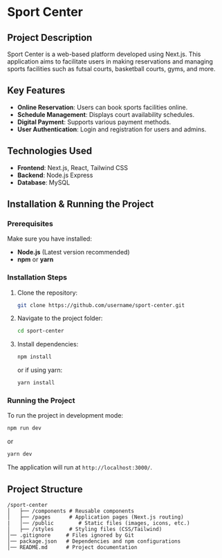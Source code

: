 # Sport Center

## Project Description
Sport Center is a web-based platform developed using Next.js. This application aims to facilitate users in making reservations and managing sports facilities such as futsal courts, basketball courts, gyms, and more.

## Key Features
- **Online Reservation**: Users can book sports facilities online.
- **Schedule Management**: Displays court availability schedules.
- **Digital Payment**: Supports various payment methods.
- **User Authentication**: Login and registration for users and admins.

## Technologies Used
- **Frontend**: Next.js, React, Tailwind CSS
- **Backend**: Node.js Express
- **Database**: MySQL

## Installation & Running the Project

### Prerequisites
Make sure you have installed:
- **Node.js** (Latest version recommended)
- **npm** or **yarn**

### Installation Steps
1. Clone the repository:
   ```sh
   git clone https://github.com/username/sport-center.git
   ```
2. Navigate to the project folder:
   ```sh
   cd sport-center
   ```
3. Install dependencies:
   ```sh
   npm install
   ```
   or if using yarn:
   ```sh
   yarn install
   ```

### Running the Project
To run the project in development mode:
```sh
npm run dev
```
or
```sh
yarn dev
```
The application will run at `http://localhost:3000/`.

## Project Structure
```
/sport-center
│   ├── /components # Reusable components
│   ├── /pages      # Application pages (Next.js routing)
|   │── /public        # Static files (images, icons, etc.)
│   ├── /styles     # Styling files (CSS/Tailwind)
│── .gitignore     # Files ignored by Git
│── package.json   # Dependencies and npm configurations
│── README.md      # Project documentation
```
